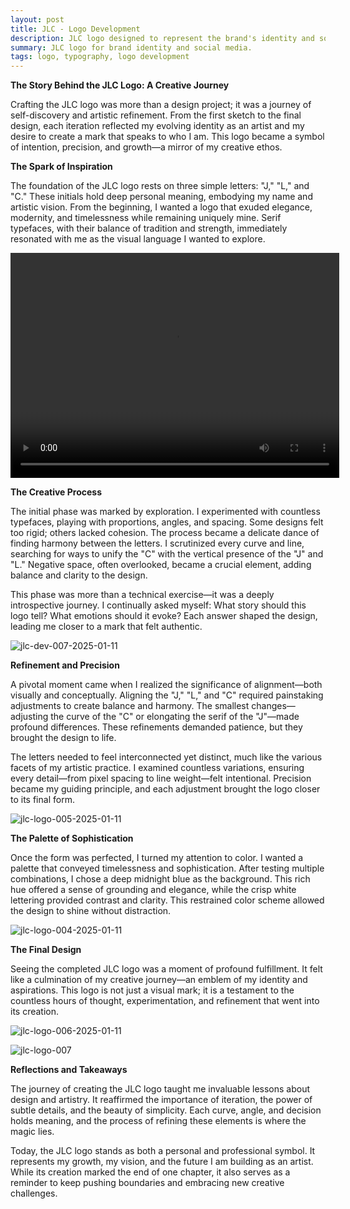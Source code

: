 ```yaml
---
layout: post
title: JLC - Logo Development
description: JLC logo designed to represent the brand's identity and social media presence.
summary: JLC logo for brand identity and social media.
tags: logo, typography, logo development
---
```


**The Story Behind the JLC Logo: A Creative Journey**

Crafting the JLC logo was more than a design project; it was a journey of self-discovery and artistic refinement. From the first sketch to the final design, each iteration reflected my evolving identity as an artist and my desire to create a mark that speaks to who I am. This logo became a symbol of intention, precision, and growth—a mirror of my creative ethos.

**The Spark of Inspiration**

The foundation of the JLC logo rests on three simple letters: "J," "L," and "C." These initials hold deep personal meaning, embodying my name and artistic vision. From the beginning, I wanted a logo that exuded elegance, modernity, and timelessness while remaining uniquely mine. Serif typefaces, with their balance of tradition and strength, immediately resonated with me as the visual language I wanted to explore.

<video controls width="526" height="360">
  <source src="/assets/videos/jlc-logo.mp4" type="video/mp4">
  Your browser does not support the video tag.
</video>

<br>

**The Creative Process**

The initial phase was marked by exploration. I experimented with countless typefaces, playing with proportions, angles, and spacing. Some designs felt too rigid; others lacked cohesion. The process became a delicate dance of finding harmony between the letters. I scrutinized every curve and line, searching for ways to unify the "C" with the vertical presence of the "J" and "L." Negative space, often overlooked, became a crucial element, adding balance and clarity to the design.

This phase was more than a technical exercise—it was a deeply introspective journey. I continually asked myself: What story should this logo tell? What emotions should it evoke? Each answer shaped the design, leading me closer to a mark that felt authentic.

![jlc-dev-007-2025-01-11](/assets/img/jlc-dev-007-2025-01-11.png)

**Refinement and Precision**

A pivotal moment came when I realized the significance of alignment—both visually and conceptually. Aligning the "J," "L," and "C" required painstaking adjustments to create balance and harmony. The smallest changes—adjusting the curve of the "C" or elongating the serif of the "J"—made profound differences. These refinements demanded patience, but they brought the design to life.

The letters needed to feel interconnected yet distinct, much like the various facets of my artistic practice. I examined countless variations, ensuring every detail—from pixel spacing to line weight—felt intentional. Precision became my guiding principle, and each adjustment brought the logo closer to its final form.


![jlc-logo-005-2025-01-11](/assets/img/jlc-logo-005-2025-01-11.png)

**The Palette of Sophistication**

Once the form was perfected, I turned my attention to color. I wanted a palette that conveyed timelessness and sophistication. After testing multiple combinations, I chose a deep midnight blue as the background. This rich hue offered a sense of grounding and elegance, while the crisp white lettering provided contrast and clarity. This restrained color scheme allowed the design to shine without distraction.


![jlc-logo-004-2025-01-11](/assets/img/jlc-logo-004-2025-01-11.png)

**The Final Design**

Seeing the completed JLC logo was a moment of profound fulfillment. It felt like a culmination of my creative journey—an emblem of my identity and aspirations. This logo is not just a visual mark; it is a testament to the countless hours of thought, experimentation, and refinement that went into its creation.

![jlc-logo-006-2025-01-11](/assets/img/jlc-logo-006-2025-01-11.png)


![jlc-logo-007](/assets/img/jlc-logo-007.png)


**Reflections and Takeaways**

The journey of creating the JLC logo taught me invaluable lessons about design and artistry. It reaffirmed the importance of iteration, the power of subtle details, and the beauty of simplicity. Each curve, angle, and decision holds meaning, and the process of refining these elements is where the magic lies.

Today, the JLC logo stands as both a personal and professional symbol. It represents my growth, my vision, and the future I am building as an artist. While its creation marked the end of one chapter, it also serves as a reminder to keep pushing boundaries and embracing new creative challenges.
